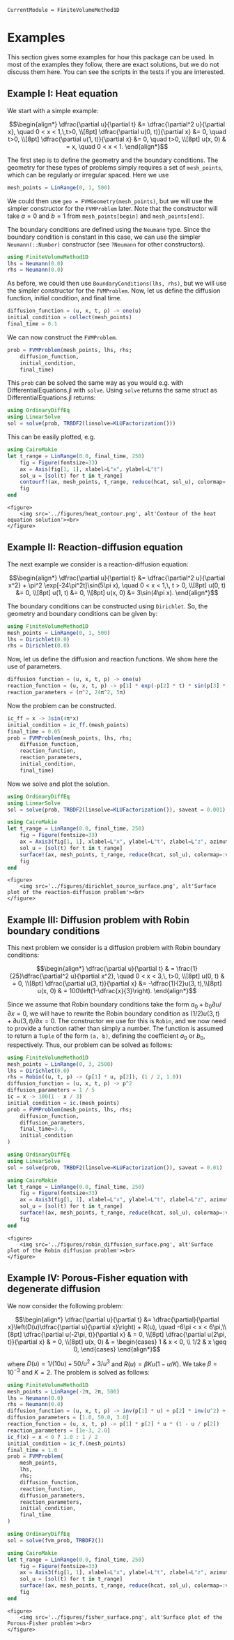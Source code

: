 ```@meta
CurrentModule = FiniteVolumeMethod1D
```

# Examples 

This section gives some examples for how this package can be used. In most of the examples they follow, there are exact solutions, but we do not discuss them here. You can see the scripts in the tests if you are interested.

## Example I: Heat equation

We start with a simple example:

```math
\begin{align*}
\dfrac{\partial u}{\partial t} &= \dfrac{\partial^2 u}{\partial x}, \quad 0 < x < 1,\,t>0, \\[8pt] 
\dfrac{\partial u(0, t)}{\partial x} &= 0, \quad t>0, \\[8pt]
\dfrac{\partial u(1, t)}{\partial x} &= 0, \quad t>0, \\[8pt]
u(x, 0) & = x, \quad 0 < x < 1.
\end{align*}
```

The first step is to define the geometry and the boundary conditions. The geometry for these types of problems simply requires a set of `mesh_points`, which can be regularly or irregular spaced. Here we use

```julia
mesh_points = LinRange(0, 1, 500)
```

We could then use `geo = FVMGeometry(mesh_points)`, but we will use the simpler constructor for the `FVMProblem` later. Note that the constructor will take $a=0$ and $b=1$ from `mesh_points[begin]` and `mesh_points[end]`. 

The boundary conditions are defined using the `Neumann` type. Since the boundary condition is constant in this case, we can use the simpler `Neumann(::Number)` constructor (see `?Neumann` for other constructors).

```julia
using FiniteVolumeMethod1D
lhs = Neumann(0.0)
rhs = Neumann(0.0)
```

As before, we could then use `BoundaryConditions(lhs, rhs)`, but we will use the simpler constructor for the `FVMProblem`. Now, let us define the diffusion function, initial condition, and final time.

```julia
diffusion_function = (u, x, t, p) -> one(u)
initial_condition = collect(mesh_points)
final_time = 0.1
```

We can now construct the `FVMProblem`.

```julia
prob = FVMProblem(mesh_points, lhs, rhs;
    diffusion_function,
    initial_condition,
    final_time)
```

This `prob` can be solved the same way as you would e.g. with DifferentialEquations.jl with `solve`. Using `solve` returns the same struct as DifferentialEquations.jl returns:

```julia
using OrdinaryDiffEq
using LinearSolve
sol = solve(prob, TRBDF2(linsolve=KLUFactorization()))
```

This can be easily plotted, e.g.

```julia
using CairoMakie
let t_range = LinRange(0.0, final_time, 250)
    fig = Figure(fontsize=33)
    ax = Axis(fig[1, 1], xlabel=L"x", ylabel=L"t")
    sol_u = [sol(t) for t in t_range]
    contourf!(ax, mesh_points, t_range, reduce(hcat, sol_u), colormap=:viridis)
    fig
end
```

```@raw html
<figure>
    <img src='../figures/heat_contour.png', alt'Contour of the heat equation solution'><br>
</figure>
```

## Example II: Reaction-diffusion equation

The next example we consider is a reaction-diffusion equation:

```math
\begin{align*}
\dfrac{\partial u}{\partial t} &= \dfrac{\partial^2 u}{\partial x^2} + \pi^2 \exp[-24\pi^2t]\sin(5\pi x), \quad 0 < x < 1,\, t > 0, \\[8pt]
u(0, t) &= 0, \\[8pt]
u(1, t) &= 0, \\[8pt]
u(x, 0) &= 3\sin(4\pi x).
\end{align*}
```

The boundary conditions can be constructed using `Dirichlet`. So, the geometry and boundary conditions can be given by:

```julia
using FiniteVolumeMethod1D
mesh_points = LinRange(0, 1, 500)
lhs = Dirichlet(0.0)
rhs = Dirichlet(0.0)
```

Now, let us define the diffusion and reaction functions. We show here the use of parameters.

```julia
diffusion_function = (u, x, t, p) -> one(u)
reaction_function = (u, x, t, p) -> p[1] * exp(-p[2] * t) * sin(p[3] * x)
reaction_parameters = (π^2, 24π^2, 5π)
```

Now the problem can be constructed.

```julia
ic_ff = x -> 3sin(4π*x)
initial_condition = ic_ff.(mesh_points)
final_time = 0.05
prob = FVMProblem(mesh_points, lhs, rhs;
    diffusion_function,
    reaction_function,
    reaction_parameters,
    initial_condition,
    final_time)
```

Now we solve and plot the solution.

```julia
using OrdinaryDiffEq 
using LinearSolve 
sol = solve(prob, TRBDF2(linsolve=KLUFactorization()), saveat = 0.001)

using CairoMakie
let t_range = LinRange(0.0, final_time, 250)
    fig = Figure(fontsize=33)
    ax = Axis3(fig[1, 1], xlabel=L"x", ylabel=L"t", zlabel=L"z", azimuth = 0.8)
    sol_u = [sol(t) for t in t_range]
    surface!(ax, mesh_points, t_range, reduce(hcat, sol_u), colormap=:viridis)
    fig
end
```

```@raw html
<figure>
    <img src='../figures/dirichlet_source_surface.png', alt'Surface plot of the reaction-diffusion problem'><br>
</figure>
```

## Example III: Diffusion problem with Robin boundary conditions 

This next problem we consider is a diffusion problem with Robin boundary conditions:

```math
\begin{align*}
\dfrac{\partial u}{\partial t} & = \frac{1}{25}\dfrac{\partial^2 u}{\partial x^2}, \quad 0 < x < 3,\, t>0, \\[8pt]
u(0, t) & = 0, \\[8pt]
\dfrac{\partial u(3, t)}{\partial x} &= -\dfrac{1}{2}u(3, t),\\[8pt] 
u(x, 0) & = 100\left(1-\dfrac{x}{3}\right).
\end{align*}
```

Since we assume that Robin boundary conditions take the form $a_0 + b_0\partial u/\partial x = 0$, we will have to rewrite the Robin boundary condition as $(1/2)u(3, t) + \partial u(3, t)/\partial x = 0$. The constructor we use for this is `Robin`, and we now need to provide a function rather than simply a number. The function is assumed to return a `Tuple` of the form `(a, b)`, defining the coefficient $a_0$ or $b_0$, respectively. Thus, our problem can be solved as follows:

```julia
using FiniteVolumeMethod1D
mesh_points = LinRange(0, 3, 2500)
lhs = Dirichlet(0.0)
rhs = Robin((u, t, p) -> (p[1] * u, p[2]), (1 / 2, 1.0))
diffusion_function = (u, x, t, p) -> p^2
diffusion_parameters = 1 / 5
ic = x -> 100(1 - x / 3)
initial_condition = ic.(mesh_points)
prob = FVMProblem(mesh_points, lhs, rhs;
    diffusion_function,
    diffusion_parameters,
    final_time=3.0,
    initial_condition
)

using OrdinaryDiffEq 
using LinearSolve
sol = solve(prob, TRBDF2(linsolve=KLUFactorization()), saveat = 0.01)

using CairoMakie
let t_range = LinRange(0.0, final_time, 250)
    fig = Figure(fontsize=33)
    ax = Axis3(fig[1, 1], xlabel=L"x", ylabel=L"t", zlabel=L"z", azimuth = 0.8)
    sol_u = [sol(t) for t in t_range]
    surface!(ax, mesh_points, t_range, reduce(hcat, sol_u), colormap=:viridis)
    fig
end
```

```@raw html
<figure>
    <img src='../figures/robin_diffusion_surface.png', alt'Surface plot of the Robin diffusion problem'><br>
</figure>
```

## Example IV: Porous-Fisher equation with degenerate diffusion

We now consider the following problem:

```math
\begin{align*}
\dfrac{\partial u}{\partial t} &= \dfrac{\partial}{\partial x}\left(D(u)\dfrac{\partial u}{\partial x}\right) + R(u), \quad -6\pi < x < 6\pi,\\[8pt] 
\dfrac{\partial u(-2\pi, t)}{\partial x} & = 0, \\[8pt]
\dfrac{\partial u(2\pi, t)}{\partial x} & = 0, \\[8pt] 
u(x, 0) & = \begin{cases} 1 & x < 0, \\ 1/2 & x \geq 0, \end{cases}
\end{align*}
```

where $D(u) = 1/(10u) + 50/u^2 + 3/u^3$ and $R(u) = \beta K u(1 - u/K)$. We take $\beta = 10^{-3}$ and $K = 2$. The problem is solved as follows:

```julia
using FiniteVolumeMethod1D 
mesh_points = LinRange(-2π, 2π, 500)
lhs = Neumann(0.0)
rhs = Neumann(0.0)
diffusion_function = (u, x, t, p) -> inv(p[1] * u) + p[2] * inv(u^2) + p[3] * inv(u^3)
diffusion_parameters = [1.0, 50.0, 3.0]
reaction_function = (u, x, t, p) -> p[1] * p[2] * u * (1 - u / p[2])
reaction_parameters = [1e-3, 2.0]
ic_f(x) = x < 0 ? 1.0 : 1 / 2
initial_condition = ic_f.(mesh_points)
final_time = 1.0
prob = FVMProblem(
    mesh_points,
    lhs,
    rhs;
    diffusion_function,
    reaction_function,
    diffusion_parameters,
    reaction_parameters,
    initial_condition,
    final_time
)

using OrdinaryDiffEq 
sol = solve(fvm_prob, TRBDF2())

using CairoMakie 
let t_range = LinRange(0.0, final_time, 250)
    fig = Figure(fontsize=33)
    ax = Axis3(fig[1, 1], xlabel=L"x", ylabel=L"t", zlabel=L"z", azimuth = 0.8)
    sol_u = [sol(t) for t in t_range]
    surface!(ax, mesh_points, t_range, reduce(hcat, sol_u), colormap=:viridis)
    fig
end
```

```@raw html
<figure>
    <img src='../figures/fisher_surface.png', alt'Surface plot of the Porous-Fisher problem'><br>
</figure>
```